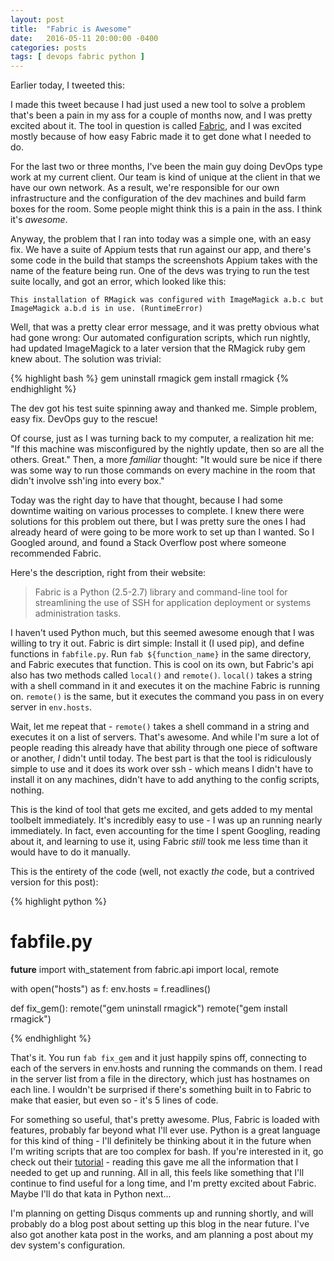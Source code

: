 ```yaml
---
layout: post
title:  "Fabric is Awesome"
date:   2016-05-11 20:00:00 -0400
categories: posts 
tags: [ devops fabric python ]
---
```


Earlier today, I tweeted this:

<!-- {% tweet https://twitter.com/EpicColeman/status/730448832031502336 %} -->


I made this tweet because I had just used a new tool to solve a problem that's
been a pain in my ass for a couple of months now, and I was pretty excited about
it. The tool in question is called [Fabric](http://www.fabfile.org/), and I was
excited mostly because of how easy Fabric made it to get done what I needed to
do.

For the last two or three months, I've been the main guy doing DevOps type work
at my current client. Our team is kind of unique at the client in that we have
our own network. As a result, we're responsible for our own infrastructure
and the configuration of the dev machines and build farm boxes for the room. Some people might think this is a pain in the ass. I think it's *awesome*. 

Anyway, the problem that I ran into today was a simple one, with an easy fix. We
have a suite of Appium tests that run against our app, and there's some code in
the build that stamps the screenshots Appium takes with the name of the feature
being run. One of the devs was trying to run the test suite locally, and got an
error, which looked like this: 

```
This installation of RMagick was configured with ImageMagick a.b.c but
ImageMagick a.b.d is in use. (RuntimeError)
```

Well, that was a pretty clear error message, and it was pretty obvious what had
gone wrong: Our automated configuration scripts, which run nightly, had updated
ImageMagick to a later version that the RMagick ruby gem knew about. The
solution was trivial: 

{% highlight bash %}
gem uninstall rmagick
gem install rmagick
{% endhighlight %}

The dev got his test suite spinning away and thanked me. Simple problem, easy
fix. DevOps guy to the rescue! 
 
Of course, just as I was turning back to my computer, a realization hit me: "If
this machine was misconfigured by the nightly update, then so are all the
others. Great." Then, a more _familiar_ thought: "It would sure be nice if there
was some way to run those commands on every machine in the room that didn't
involve ssh'ing into every box."

Today was the right day to have that thought, because I had some downtime
waiting on various processes to complete. I knew there were solutions for this
problem out there, but I was pretty sure the ones I had already heard of were
going to be more work to set up than I wanted. So I Googled around, and found a
Stack Overflow post where someone recommended Fabric.

Here's the description, right from their website: 
> Fabric is a Python (2.5-2.7) library and command-line tool for streamlining
> the use of SSH for application deployment or systems administration tasks.

I haven't used Python much, but this seemed awesome enough that I was willing to
try it out. Fabric is dirt simple: Install it (I used pip), and define functions
in `fabfile.py`. Run `fab ${function_name}` in the same directory, and Fabric
executes that function. This is cool on its own, but Fabric's api also has two
methods called `local()` and `remote()`. `local()` takes a string with a shell
command in it and executes it on the machine Fabric is running on. `remote()` is
the same, but it executes the command you pass in on every server in
`env.hosts`. 

Wait, let me repeat that - `remote()` takes a shell command in a string and
executes it on a list of servers. That's awesome. And while I'm sure a lot of
people reading this already have that ability through one piece of software or
another, _I_ didn't until today. The best part is that the tool is ridiculously
simple to use and it does its work over ssh - which means I didn't have to
install it on any machines, didn't have to add anything to the config scripts,
nothing. 

This is the kind of tool that gets me excited, and gets added to my
mental toolbelt immediately. It's incredibly easy to use - I was up an running
nearly immediately. In fact, even accounting for the time I spent Googling,
reading about it, and learning to use it, using Fabric _still_ took me less time
than it would have to do it manually. 

This is the entirety of the code (well, not exactly _the_ code, but a contrived
version for this post): 

{% highlight python %}
# fabfile.py

__future__ import with_statement
from fabric.api import local, remote

with open("hosts") as f:
    env.hosts = f.readlines()

def fix_gem():
    remote("gem uninstall rmagick") 
    remote("gem install rmagick")
    
{% endhighlight %}

That's it. You run `fab fix_gem` and it just happily spins off, connecting to
each of the servers in env.hosts and running the commands on them. I read in the
server list from a file in the directory, which just has hostnames on each line.
I wouldn't be surprised if there's something built in to Fabric to make that
easier, but even so - it's 5 lines of code. 

For something so useful, that's pretty awesome. Plus, Fabric is loaded with
features, probably far beyond what I'll ever use. Python is a great language for
this kind of thing - I'll definitely be thinking about it in the future when I'm
writing scripts that are too complex for bash. If you're interested in it, go
check out their [tutorial](http://docs.fabfile.org/en/1.11/tutorial.html) -
reading this gave me all the information that I needed to get up and running.
All in all, this feels like something that I'll continue to find useful for a
long time, and I'm pretty excited about Fabric. Maybe I'll do that kata in
Python next...

I'm planning on getting Disqus comments up and running shortly, and will probably 
do a blog post about setting up this blog in the near future. I've also got 
another kata post in the works, and am planning a post about my dev system's
configuration. 

 
